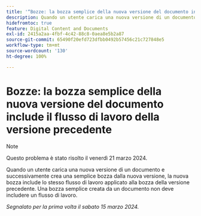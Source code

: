 ```yaml
---
title: '“Bozze: la bozza semplice della nuova versione del documento include il flusso di lavoro della versione precedente”'
description: Quando un utente carica una nuova versione di un documento e successivamente crea una semplice bozza dalla nuova versione, la nuova bozza include lo stesso flusso di lavoro applicato alla bozza della versione precedente. Una bozza semplice creata da un documento non deve includere un flusso di lavoro.
hidefromtoc: true
feature: Digital Content and Documents
exl-id: 2415a2aa-4fbf-4c42-88c8-0aea8e5b2a87
source-git-commit: 65490f20efd723dfbb0492b57456c21c727848e5
workflow-type: tm+mt
source-wordcount: '130'
ht-degree: 100%

---
```


# Bozze: la bozza semplice della nuova versione del documento include il flusso di lavoro della versione precedente

>[!NOTE]
>
>Questo problema è stato risolto il venerdì 21 marzo 2024.

Quando un utente carica una nuova versione di un documento e successivamente crea una semplice bozza dalla nuova versione, la nuova bozza include lo stesso flusso di lavoro applicato alla bozza della versione precedente. Una bozza semplice creata da un documento non deve includere un flusso di lavoro.

_Segnalato per la prima volta il sabato 15 marzo 2024._
